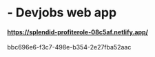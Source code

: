 # - Devjobs web app

#### https://splendid-profiterole-08c5af.netlify.app/

bbc696e6-f3c7-498e-b354-2e27fba52aac
